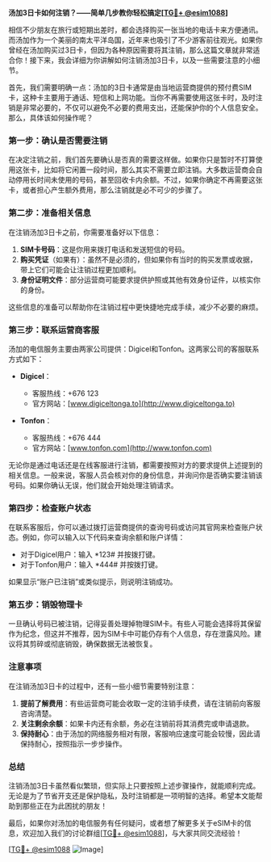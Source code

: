 **汤加3日卡如何注销？——简单几步教你轻松搞定[[TG💪+ @esim1088](https://t.me/s/esim1088)]**

相信不少朋友在旅行或短期出差时，都会选择购买一张当地的电话卡来方便通讯。而汤加作为一个美丽的南太平洋岛国，近年来也吸引了不少游客前往观光。如果你曾经在汤加购买过3日卡，但因为各种原因需要将其注销，那么这篇文章就非常适合你！接下来，我会详细为你讲解如何注销汤加3日卡，以及一些需要注意的小细节。

首先，我们需要明确一点：汤加的3日卡通常是由当地运营商提供的预付费SIM卡，这种卡主要用于通话、短信和上网功能。当你不再需要使用这张卡时，及时注销是非常必要的，不仅可以避免不必要的费用支出，还能保护你的个人信息安全。那么，具体该如何操作呢？

### **第一步：确认是否需要注销**
在决定注销之前，我们首先要确认是否真的需要这样做。如果你只是暂时不打算使用这张卡，比如将它闲置一段时间，那么其实不需要立即注销。大多数运营商会自动停用长时间未使用的号码，甚至回收卡内余额。不过，如果你确定不再需要这张卡，或者担心产生额外费用，那么注销就是必不可少的步骤了。

### **第二步：准备相关信息**
在注销汤加3日卡之前，你需要准备好以下信息：
1. **SIM卡号码**：这是你用来拨打电话和发送短信的号码。
2. **购买凭证**（如果有）：虽然不是必须的，但如果你有当时的购买发票或收据，带上它们可能会让注销过程更加顺利。
3. **身份证明文件**：部分运营商可能要求提供护照或其他有效身份证件，以核实你的身份。

这些信息的准备可以帮助你在注销过程中更快捷地完成手续，减少不必要的麻烦。

### **第三步：联系运营商客服**
汤加的电信服务主要由两家公司提供：Digicel和Tonfon。这两家公司的客服联系方式如下：

- **Digicel**：
  - 客服热线：+676 123
  - 官方网站：[www.digiceltonga.to](http://www.digiceltonga.to)

- **Tonfon**：
  - 客服热线：+676 444
  - 官方网站：[www.tonfon.com](http://www.tonfon.com)

无论你是通过电话还是在线客服进行注销，都需要按照对方的要求提供上述提到的相关信息。一般来说，客服人员会核对你的身份信息，并询问你是否确实要注销该号码。如果你确认无误，他们就会开始处理注销请求。

### **第四步：检查账户状态**
在联系客服后，你可以通过拨打运营商提供的查询号码或访问其官网来检查账户状态。例如，你可以输入以下代码来查询余额和账户详情：

- 对于Digicel用户：输入 *123# 并按拨打键。
- 对于Tonfon用户：输入 *444# 并按拨打键。

如果显示“账户已注销”或类似提示，则说明注销成功。

### **第五步：销毁物理卡**
一旦确认号码已被注销，记得妥善处理掉物理SIM卡。有些人可能会选择将其保留作为纪念，但这并不推荐，因为SIM卡中可能仍存有个人信息，存在泄露风险。建议将其剪碎或彻底销毁，确保数据无法被恢复。

### **注意事项**
在注销汤加3日卡的过程中，还有一些小细节需要特别注意：

1. **提前了解费用**：有些运营商可能会收取一定的注销手续费，请在注销前向客服咨询清楚。
2. **关注剩余余额**：如果卡内还有余额，务必在注销前将其消费完或申请退款。
3. **保持耐心**：由于汤加的网络服务相对有限，客服响应速度可能会较慢，因此请保持耐心，按照指示一步步操作。

### **总结**
注销汤加3日卡虽然看似繁琐，但实际上只要按照上述步骤操作，就能顺利完成。无论是为了节省开支还是保护隐私，及时注销都是一项明智的选择。希望本文能帮助到那些正在为此困扰的朋友！

最后，如果你对汤加的电信服务有任何疑问，或者想了解更多关于eSIM卡的信息，欢迎加入我们的讨论群组[[TG💪+ @esim1088](https://t.me/s/esim1088)]，与大家共同交流经验！

[[TG💪+ @esim1088](https://t.me/s/esim1088) ![Image](https://i.postimg.cc/4NQfJmqS/Snipaste-2025-05-13-00-14-12.png)]